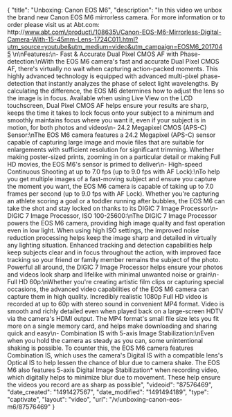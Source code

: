{
    "title": "Unboxing: Canon EOS M6",
    "description": "In this video we unbox the brand new Canon EOS M6 mirrorless camera.  For more information or to order please visit us at Abt.com: http:\/\/www.abt.com\/product\/108635\/Canon-EOS-M6-Mirrorless-Digital-Camera-With-15-45mm-Lens-1724C011.html?utm_source=youtube&utm_medium=video&utm_campaign=EOSM6_2017045 \n\nFeatures:\n- Fast & Accurate Dual Pixel CMOS AF with Phase-detection:\nWith the EOS M6 camera's fast and accurate Dual Pixel CMOS AF, there's virtually no wait when capturing action-packed moments. This highly advanced technology is equipped with advanced multi-pixel phase-detection that instantly analyzes the phase of select light wavelengths. By calculating the difference, the EOS M6 determines how to adjust the lens so the image is in focus. Available when using Live View on the LCD touchscreen, Dual Pixel CMOS AF helps ensure your results are sharp, keeps the time it takes to lock focus onto your subject to a minimum and smoothly maintains focus where you want it, even if your subject is in motion, for both photos and videos\n- 24.2 Megapixel CMOS (APS-C) Sensor:\nThe EOS M6 camera features a 24.2 Megapixel (APS-C) sensor capable of capturing large image and movie files that are suitable for enlargements with sufficient resolution for significant trimming. Whether making poster-sized prints, zooming in on a particular detail or making Full HD movies, the EOS M6's sensor is primed to deliver\n- High-speed Continuous Shooting at up to 7.0 fps (up to 9.0 fps with AF Lock):\nTo help you get multiple images of a fast-moving subject and ensure you capture the moment you want, the EOS M6 camera is capable of taking up to 7.0 frames per second (up to 9.0 fps with AF Lock). Whether you're capturing an athlete scoring a goal or a toddler running after bubbles, the EOS M6 can take the shot and stay locked on thanks to its DIGIC 7 Image Processor\n- DIGIC 7 Image Processor, ISO 100-25600:\nThe DIGIC 7 Image Processor powers the EOS M6 camera, providing high image quality and fast operation even in low light. When using high ISO settings, the improved noise reduction processing helps keep the image sharp and detailed in virtually any lighting situation. Enhanced tracking and detection capabilities help keep subjects clear and in focus throughout the action, with improved face tracking so your friend or family member remains the subject of the photo. Powerful all around, the DIGIC 7 Image Processor helps ensure your photos and videos look sharp and lifelike with minimal unwanted noise or grain\n- Full HD 60p:\nWhether you're creating artistic film clips or capturing special occasions, the advanced video capabilities of the EOS M6 camera can capture them in high quality. Incredibly realistic 1080p Full HD video is recorded at up to 60p with stereo sound in convenient MP4 format. Video is smooth and richly detailed even when played back on a large-screen HDTV via the camera's HDMI output. The MP4 format's small file size lets you fit more on a single memory card, and helps make downloading and sharing quick and easy\n- Combination IS with 5-axis Image Stabilization:\nEven when you hold the camera as steady as you can, some unintentional shaking is possible. To counter this, the EOS M6 camera features Combination IS, which uses the camera's Digital IS with a compatible lens's Optical IS to help lessen the chance of blur due to camera shake. The EOS M6 also features 5-axis Digital Image Stabilization* when recording video, which digitally helps to minimize blur due to movement. These help ensure the videos you record are as sharp as possible",
    "videoid": "87576469",
    "date_created": "1491427567",
    "date_modified": "1491494189",
    "type": "captivate",
    "layout": "video",
    "url": "\/v\/unboxing-canon-eos-m6\/87576469"
}